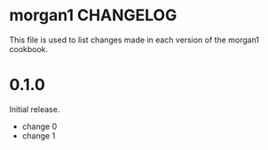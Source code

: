 # morgan1 CHANGELOG

This file is used to list changes made in each version of the morgan1 cookbook.

# 0.1.0

Initial release.

- change 0
- change 1

